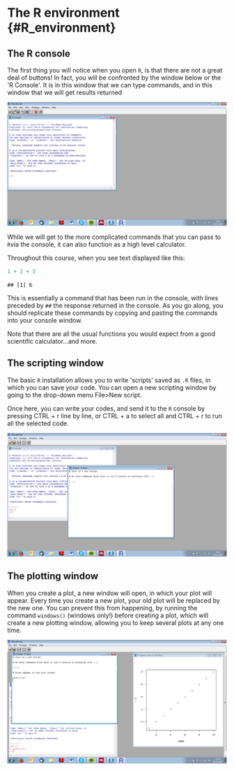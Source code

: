 # The R environment {#R_environment}

## The R console

The first thing you will notice when you open `R`, is that there are not a great deal of buttons! In fact, you will be confronted by the window below or the 'R Console'. It is in this window that we can type commands, and in this window that we will get results returned

[![](screenshots/R1.png)](screenshots/R1.png)

While we will get to the more complicated commands that you can pass to `R`via the console, it can also function as a high level calculator.

Throughout this course, when you see text displayed like this:


```r
1 + 2 + 3
```

```
## [1] 6
```

This is essentially a command that has been run in the console, with lines preceded by `##` the response returned in the console. As you go along, you should replicate these commands by copying and pasting the commands into your console window.

Note that there are all the usual functions you would expect from a good scientific calculator...and more.

## The scripting window

The basic `R` installation allows you to write 'scripts' saved as `.R` files, in which you can save your code. You can open a new scripting window by going to the drop-down menu File>New script.

Once here, you can write your codes, and send it to the `R` console by pressing CTRL + r line by line, or CTRL + a to select all and CTRL + r to run all the selected code.

[![](screenshots/R2.png)](screenshots/R2.png)

## The plotting window

When you create a plot, a new window will open, in which your plot will appear. Every time you create a new plot, your old plot will be replaced by the new one. You can prevent this from happening, by running the command `windows()` (windows only!) before creating a plot, which will create a new plotting window, allowing you to keep several plots at any one time.

[![](screenshots/R3.png)](screenshots/R3.png)
